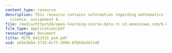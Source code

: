 ```yaml
---
content_type: resource
description: This resource contains information regarding mathematics for computer
  science, assignment 6.
file: /media/https%3A/open-learning-course-data-rc.s3.amazonaws.com/6-042j-mathematics-for-computer-science-spring-2015/a5543b0427356cff399d8fb59a347cdd_MIT6_042JS15_ps6.pdf
file_type: application/pdf
resourcetype: Document
title: MIT6_042JS15_ps6.pdf
uid: a5543b04-2735-6cff-399d-8fb59a347cdd
---
```

